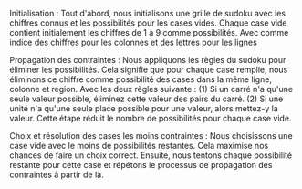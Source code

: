 Initialisation : Tout d'abord, nous initialisons une grille de sudoku avec les chiffres connus et les possibilités pour les cases vides. Chaque case vide contient initialement les chiffres de 1 à 9 comme possibilités. Avec comme indice des chiffres pour les colonnes et des lettres pour les lignes

Propagation des contraintes : Nous appliquons les règles du sudoku pour éliminer les possibilités. Cela signifie que pour chaque case remplie, nous éliminons ce chiffre comme possibilité des cases dans la même ligne, colonne et région. Avec les deux règles suivante : (1) Si un carré n'a qu'une seule valeur possible, éliminez cette valeur des pairs du carré.
(2) Si une unité n'a qu'une seule place possible pour une valeur, alors mettez-y la valeur. Cette étape réduit le nombre de possibilités pour chaque case vide.

Choix et résolution des cases les moins contraintes : Nous choisissons une case vide avec le moins de possibilités restantes. Cela maximise nos chances de faire un choix correct. Ensuite, nous tentons chaque possibilité restante pour cette case et répétons le processus de propagation des contraintes à partir de là.



